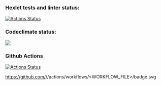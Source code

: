 ### Hexlet tests and linter status:
[![Actions Status](https://github.com/MarkDziamentsyeu/python-project-lvl1/workflows/hexlet-check/badge.svg)](https://github.com/MarkDziamentsyeu/python-project-lvl1/actions)

### Codeclimate status:
<a href="https://codeclimate.com/github/codeclimate/codeclimate/maintainability"><img src="https://api.codeclimate.com/v1/badges/a99a88d28ad37a79dbf6/maintainability" /></a>

### Github Actions
[![Actions Status](https://github.com/MarkDziamentsyeu/python-project-lvl1/actions/workflows/github-actions-demo.yml/badge.svg)](https://github.com/MarkDziamentsyeu/python-project-lvl1/actions)

https://github.com/<OWNER>/<REPOSITORY>/actions/workflows/<WORKFLOW_FILE>/badge.svg
